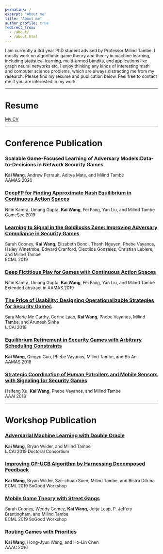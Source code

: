 ```yaml
---
permalink: /
excerpt: "About me"
title: "About me"
author_profile: true
redirect_from: 
  - /about/
  - /about.html
---
```

I am currently a 3rd year PhD student advised by Professor Milind Tambe.
I mostly work on algorithmic game theory and theory in machine learning, including statistical learning, multi-armed bandits, and applications like graph neural networks etc.
I enjoy thinking any kinds of interesting math and computer science problems, which are always distracting me from my research.
Please find my resume and publication below. Feel free to contact me if you are interested in my work.


---
# Resume
[My CV](https://guaguakai.github.io/files/kaiCV.pdf)

---
# Conference Publication
### Scalable Game-Focused Learning of Adversary Models:Data-to-Decisions in Network Security Games <br>
<strong>Kai Wang</strong>, Andrew Perrault, Aditya Mate, and Milind Tambe <br>
AAMAS 2020

### [DeepFP for Finding Approximate Nash Equilibrium in Continuous Action Spaces](https://teamcore.seas.harvard.edu/files/teamcore/files/2019_18_teamcore_game_sec_2019_deep_fp.pdf) <br>
Nitin Kamra, Umang Gupta, <strong>Kai Wang</strong>, Fei Fang, Yan Liu, and Milind Tambe <br>
GameSec 2019

### [Learning to Signal in the Goldilocks Zone: Improving Adversary Compliance in Security Games](https://projects.iq.harvard.edu/files/teamcore/files/2019_14_teamcore_ecml_camera_ready.pdf) <br>
Sarah Cooney, <strong>Kai Wang</strong>, Elizabeth Bondi, Thanh Nguyen, Phebe Vayanos, Hailey Winetrobe, Edward Cranford, Cleotilde Gonzalez, Christian Lebiere, and Milind Tambe <br>
ECML 2019

### [Deep Fictitious Play for Games with Continuous Action Spaces](https://projects.iq.harvard.edu/files/teamcore/files/2019_10_teamcore_aamas_2019_deepfp_extabs.pdf) <br>
Nitin Kamra, Umang Gupta, <strong>Kai Wang</strong>, Fei Fang, Yan Liu, and Milind Tambe <br>
Extended abstract in AAMAS 2019

### [The Price of Usability: Designing Operationalizable Strategies for Security Games](https://projects.iq.harvard.edu/files/teamcore/files/2018_13_teamcore_price-of-usability.pdf) <br>
Sara Marie Mc Carthy, Corine Laan, <strong>Kai Wang</strong>, Phebe Vayanos, Milind Tambe, and Arunesh Sinha <br>
IJCAI 2018

### [Equilibrium Refinement in Security Games with Arbitrary Scheduling Constraints](https://projects.iq.harvard.edu/files/teamcore/files/2018_25_teamcore_equilibrium_refinement_security_0128.pdf) <br>
<strong>Kai Wang</strong>, Qingyu Guo, Phebe Vayanos, Milind Tambe, and Bo An <br>
AAMAS 2018

### [Strategic Coordination of Human Patrollers and Mobile Sensors with Signaling for Security Games](https://www.aaai.org/ocs/index.php/AAAI/AAAI18/paper/viewPaper/16551) <br>
Haifeng Xu, <strong>Kai Wang</strong>, Phebe Vayanos, and Milind Tambe <br>
AAAI 2018

---
# Workshop Publication

### [Adversarial Machine Learning with Double Oracle](https://www.ijcai.org/Proceedings/2019/0925.pdf) <br>
<strong>Kai Wang</strong>, Bryan Wilder, and Milind Tambe <br>
IJCAI 2019 Doctoral Consortium <br>

### [Improving GP-UCB Algorithm by Harnessing Decomposed Feedback](https://teamcore.seas.harvard.edu/files/teamcore/files/2019_23_teamcore_ecml_sogood_dgpucb.pdf) <br>
<strong>Kai Wang</strong>, Bryan Wilder, Sze-chuan Suen, Milind Tambe, and Bistra Dilkina <br>
ECML 2019 SoGood Workshop <br>

### [Mobile Game Theory with Street Gangs](https://teamcore.seas.harvard.edu/files/teamcore/files/2019_21_teamcore_so_good2019b.pdf) <br>
Sarah Cooney, Wendy Gomez, <strong>Kai Wang</strong>, Jorja Leap, P. Jeffery Brantingham, and Milind Tambe <br>
ECML 2019 SoGood Workshop <br>

### Routing Games with Priorities <br>
<strong>Kai Wang</strong>,  Hong-Jyun Wang, and Ho-Lin Chen <br>
AAAC 2016 <br>

